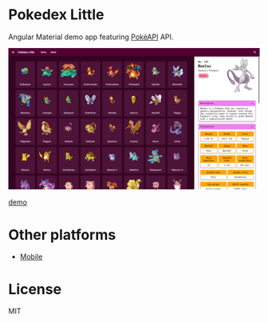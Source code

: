 
# Pokedex Little

Angular Material demo app featuring [PokéAPI] API.

[PokéAPI]: https://pokeapi.co/

![alt-text](src/assets/images/demo.png "demo")

[demo]

[demo]: https://pokedex-little.web.app/

# Other platforms

- [Mobile]

[Mobile]: https://github.com/ElecTreeFrying/pokedex-little-y

# License

MIT
